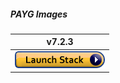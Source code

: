 ##### PAYG Images
|v7.2.3|
|:-:|
|[![Deploy to AWS](https://github.com/40net-cloud/fortinet-aws-solutions/blob/master/FortiGate/Active-Passive-Multi-Zone/images/aws_cft_image.png)](https://console.aws.amazon.com/cloudformation/home#/stacks/create/review?templateURL=https://ftnt-cfts.s3.amazonaws.com/fgt/FGT_AP_HA_XAZ_newVPC_PAYG.template_v2.yaml&stackName=FortiGate-Active-Passive-Cluster)|
